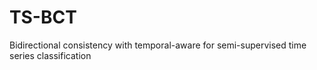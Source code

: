 # TS-BCT
Bidirectional consistency with temporal-aware for semi-supervised time series classification
